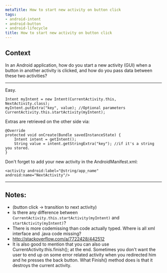 ```yaml
---
metaTitle: How to start new activity on button click
tags:
- android-intent
- android-button
- android-lifecycle
title: How to start new activity on button click
---
```


## Context

In an Android application, how do you start a new activity (GUI) when a button in another activity is clicked, and how do you pass data between these two activities?



---

Easy.



```
Intent myIntent = new Intent(CurrentActivity.this, NextActivity.class);
myIntent.putExtra("key", value); //Optional parameters
CurrentActivity.this.startActivity(myIntent);

```

Extras are retrieved on the other side via:



```
@Override
protected void onCreate(Bundle savedInstanceState) {
    Intent intent = getIntent();
    String value = intent.getStringExtra("key"); //if it's a string you stored.
}

```

Don't forget to add your new activity in the AndroidManifest.xml:



```
<activity android:label="@string/app_name" android:name="NextActivity"/>

```


---

## Notes:

- (button click → transition to next activity)
- Is there any difference between `CurrentActivity.this.startActivity(myIntent)` and `startActivity(myIntent)`?
- There is more codemissing than code actually typed. Where is all xml interface and .java code missing?
- http://stackoverflow.com/a/7722428/442512
- It is also good to mention that you can also use CurrentActivity.this.finish(); at the end. Sometimes you don't want the user to end up on some error related activity when you redirected him and he presses the back button. What Finish() method does is that it destroys the current activity.
